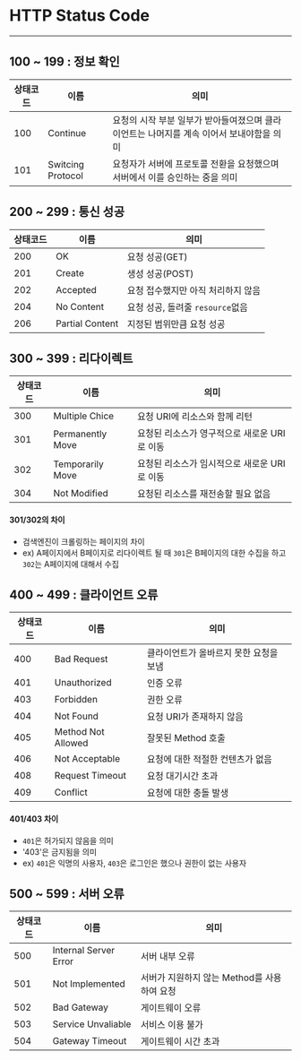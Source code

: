 # HTTP Status Code
------------
## 100 ~ 199 : 정보 확인
|상태코드|이름|의미|
|---|---|---|
|100|Continue|요청의 시작 부분 일부가 받아들여졌으며 클라이언트는 나머지를 계속 이어서 보내야함을 의미|
|101|Switcing Protocol|요청자가 서버에 프로토콜 전환을 요청했으며 서버에서 이를 승인하는 중을 의미|

## 200 ~ 299 : 통신 성공
|상태코드|이름|의미|
|---|---|---|
|200|OK|요청 성공(GET)|
|201|Create|생성 성공(POST)|
|202|Accepted|요청 접수했지만 아직 처리하지 않음|
|204|No Content|요청 성공, 돌려줄 `resource`없음|
|206|Partial Content|지정된 범위만큼 요청 성공|

## 300 ~ 399 : 리다이렉트
|상태코드|이름|의미|
|---|---|---|
|300|Multiple Chice|요청 URI에 리소스와 함께 리턴|
|301|Permanently Move|요청된 리소스가 영구적으로 새로운 URI로 이동|
|302|Temporarily Move|요청된 리소스가 임시적으로 새로운 URI로 이동|
|304|Not Modified|요청된 리소스를 재전송할 필요 없음|

#### 301/302의 차이
- 검색엔진이 크롤링하는 페이지의 차이
- ex) A페이지에서 B페이지로 리다이렉트 될 때 `301`은 B페이지의 대한 수집을 하고 `302`는 A페이지에 대해서 수집

## 400 ~ 499 : 클라이언트 오류
|상태코드|이름|의미|
|---|---|---|
|400|Bad Request|클라이언트가 올바르지 못한 요청을 보냄|
|401|Unauthorized|인증 오류|
|403|Forbidden|권한 오류|
|404|Not Found|요청 URI가 존재하지 않음|
|405|Method Not Allowed|잘못된 Method 호출|
|406|Not Acceptable|요청에 대한 적절한 컨텐츠가 없음|
|408|Request Timeout|요청 대기시간 초과|
|409|Conflict|요청에 대한 충돌 발생|

#### 401/403 차이
- `401`은 허가되지 않음을 의미
- '403'은 금지됨을 의미
- ex) `401`은 익명의 사용자, `403`은 로그인은 했으나 권한이 없는 사용자

## 500 ~ 599 : 서버 오류
|상태코드|이름|의미|
|---|---|---|
|500|Internal Server Error|서버 내부 오류|
|501|Not Implemented|서버가 지원하지 않는 Method를 사용하여 요청|
|502|Bad Gateway|게이트웨이 오류|
|503|Service Unvaliable|서비스 이용 불가|
|504|Gateway Timeout|게이트웨이 시간 초과|
